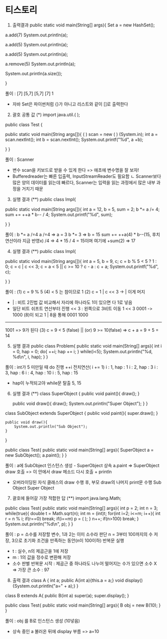 # 티스토리
1. 출력결과 
public static void main(String[] args){
  Set a = new HashSet();
 
  a.add(7)
  System.out.println(a);
 
  a.add(5)
  System.out.println(a);
 
  a.add(5)
  System.out.println(a);
 
  a.remove(5)
  System.out.println(a);
 
  System.out.println(a.size());  
 
} 


풀이 : 
[7]
[5,7]
[5,7]
[7]
1

- 자바 Set은 파이썬처럼 {}가 아니고 리스트와 같이 []로 출력한다

2. 괄호 공통 값 (*)
import java.util.(  );
 
public class Test {
 
  public static void main(String args[]){
    (   ) scan = new (   ) (System.in);
    int a = scan.nextInt();
    int b = scan.nextInt();
    System.out.printf("%d", a +b);
  
  }
}

풀이 : 
Scanner 
- 변수 scan을 키보드로 받을 수 있게 한다 
=> 애초에 변수명을 잘 보자! 
- Bufferedreader는 빠른 입출력, InputStreamReader도 필요함 
ㄴ Scanner보다 많은 양의 데이터를 읽는데 빠르다, Scanner는 입력을 읽는 과정에서 많은 내부 과정을 거치기 때문

3. 실행 결과 (**)
public class Impl{
 
  public static viod main(String args[]){
  int a = 12, b = 5, sum = 2;
  b *= a /= 4;
  sum += ++a * b-- / 4;
  System.out.printf("%d", sum);  
  
  }
}

풀이 : 
b *= a /=4 
a /=4 => a = 3 
b *= 3 => b = 15 
sum += ++a(4) * b--(15, 후치연산이라 지금 반영x) /4 
=> 4 * 15 / 4 = 15이며 여기에 +sum(2)
=> 17 

4. 실행 결과 (**)
public class Impl{
 
  public static viod main(String args[]){
  int a = 5, b = 9, c;
  c = b % 5 < 5 ? 1 : 0;
  c = c | c << 3;
  c = a < 5 || c >= 10 ? c - a : c + a;
  System.out.printf("%d", c);
  
  }
}

풀이 :
(1) c = 9 % 5 (4) < 5 는 참이므로 1 
(2) c = 1 | c << 3 -> | 이게 머지 
- | : 비트 2진법 값 비교해서 자리에 하나라도 1이 있으면 다 1로 넣음
- 일단 비트 쉬프트 연산부터 진행 << 3 : 왼쪽으로 3비트 이동
1 << 3 
0001 -> 1000 (8)이 되고
1 | 8을 통해 
0001
1000
------
1001 => 9가 된다 
(3) c = 9 < 5 (false) || (or) 9 >= 10(false)
=> c + a = 9 + 5 
= 14 

5. 실행 결과
public class Problem{
    public static void main(String[] args){
        int i = 0, hap = 0;
        do{
            ++i;
            hap += i;
        } while(i<5);
        System.out.println("%d, %d\n", i, hap);
    } 
}

풀이 : 
int가 5 미만일 때 do 진행
++i 전치연산( i += 1) 
i : 1, hap : 1
i : 2, hap : 3
i : 3, hap : 6 
i : 4, hap : 10 
i : 5, hap : 15
- hap이 누적되고야 while문 탈출
5, 15

6. 실행 결과 (**)
class SuperObject {
    public void paint(){
        draw();
    }
 
    public void draw(){
        draw();
        System.out.println("Super Object");
    }
}
 
 
class SubObject extends SuperObject {
    public void paint(){
        super.draw();
    }
 
    public void draw(){
        System.out.println("Sub Object");
    }
}
 
 
public class Test{
    public static void main(String[] args){
        SuperObject a = new SubObject();
        a.paint();
    } 
}

풀이 :
a에 SubObject 인스턴스 생성 - SuperObject 상속
a.paint => SuperObject draw 호출 => 이 안에서 draw 메소드 다시 호출 + println
- 오버라이딩된 자식 클래스의 draw 수행 후, 부모 draw의 나머지 print문 수행 
Sub Object
Super Object

7. 괄호에 들어갈 가장 적합한 답 (**)
import java.lang.Math;
 
public class Test{
    public static void main(String[] args){
        int p = 2;
        int n = 3;
        while(true){
            double t = Math.sqrt(n);
            int m = (int)t;
            for(int i=2; i<=m; i++){
                int r = n % i;
                if(r==0)
                    break;
                if(i==m)
                    p = (    );
            }
            n++;
            if(n>100)
                break;
        }
        System.out.println("%d\n", p);
    }
}

풀이 :
p = 소수를 저장할 변수, 1과 2는 이미 소수라 판단
n = 3부터 100까지의 수 저장, 3으로 초기화
조건을 만족하는 동안(n이 100이하) 반복문 실행
- t : 실수, n의 제곱근을 1에 저장 
- m : 1의 값을 정수로 변환해 저장
- 소수 판별 반복문 시작 : 제곱근 중 하나라도 나누어 떨어지는 수가 있으면 소수 X
=> 가장 큰 소수 : 97 

8. 출력 결과
class A {
    int a;
    public A(int a){this.a = a;}
    void display(){System.out.println("a=" + a);}
}
 
class B extends A{
    public B(int a)
    super(a);
    super.display();
}
 
public class Test{
    public static void main(String[] args){
        B obj = new B(10);
    }
}

풀이 : 
obj 를 B로 인스턴스 생성 (10넣음)
- 상속 중인 a 불러온 뒤에 display 부름 
=> a=10
